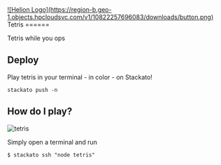 
<a href="https://helionize.15.126.237.56.xip.io/?repoUrl=https://github.com/Phanatic/tetris/">
![Helion Logo](https://region-b.geo-1.objects.hpcloudsvc.com/v1/10822257696083/downloads/button.png)
</a>
Tetris
======

Tetris while you ops

## Deploy

Play tetris in your terminal - in color - on Stackato!

	stackato push -n

## How do I play?

![tetris](https://raw.github.com/mafintosh/tetris/master/tetris.png)

Simply open a terminal and run

	$ stackato ssh "node tetris"
